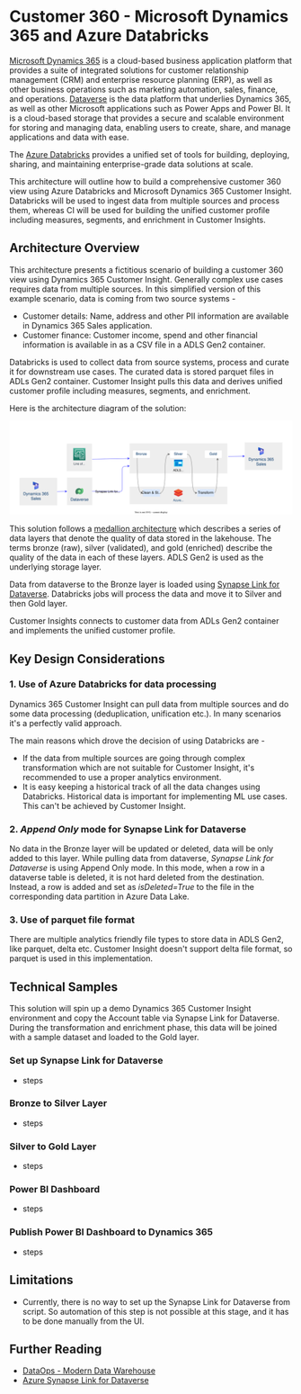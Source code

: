 # Customer 360 - Microsoft Dynamics 365 and Azure Databricks

[Microsoft Dynamics 365](https://learn.microsoft.com/en-us/dynamics365/) is a cloud-based business application platform that provides a suite of integrated solutions for customer relationship management (CRM) and enterprise resource planning (ERP), as well as other business operations such as marketing automation, sales, finance, and operations. [Dataverse](https://learn.microsoft.com/en-us/power-apps/maker/data-platform/data-platform-intro) is the data platform that underlies Dynamics 365, as well as other Microsoft applications such as Power Apps and Power BI. It is a cloud-based storage that provides a secure and scalable environment for storing and managing data, enabling users to create, share, and manage applications and data with ease.

The [Azure Databricks](https://learn.microsoft.com/en-us/azure/databricks/introduction/) provides a unified set of tools for building, deploying, sharing, and maintaining enterprise-grade data solutions at scale.

This architecture will outline how to build a comprehensive customer 360 view using Azure Databricks and Microsoft Dynamics 365 Customer Insight. Databricks will be used to ingest data from multiple sources and process them, whereas CI will be used for building the unified customer profile including measures, segments, and enrichment in Customer Insights.

## Architecture Overview

This architecture presents a fictitious scenario of building a customer 360 view using Dynamics 365 Customer Insight. Generally complex use cases requires data from multiple sources. In this simplified version of this example scenario, data is coming from two source systems -

- Customer details: Name, address and other PII information are available in Dynamics 365 Sales application.
- Customer finance: Customer income, spend and other financial information is available in as a CSV file in a ADLS Gen2 container.

Databricks is used to collect data from source systems, process and curate it for downstream use cases. The curated data is stored parquet files in ADLs Gen2 container. Customer Insight pulls this data and derives unified customer profile including measures, segments, and enrichment.

Here is the architecture diagram of the solution:

![Analytics via Synapse Link and Azure Synapse](../../images/customer360-dyn365-databricks.drawio.svg)

This solution follows a [medallion architecture](https://learn.microsoft.com/en-us/azure/databricks/lakehouse/medallion) which describes a series of data layers that denote the quality of data stored in the lakehouse. The terms bronze (raw), silver (validated), and gold (enriched) describe the quality of the data in each of these layers. ADLS Gen2 is used as the underlying storage layer.

Data from dataverse to the Bronze layer is loaded using [Synapse Link for Dataverse](https://learn.microsoft.com/en-us/power-apps/maker/data-platform/export-to-data-lake). Databricks jobs will process the data and move it to Silver and then Gold layer.

Customer Insights connects to customer data from ADLs Gen2 container and implements the unified customer profile.

## Key Design Considerations

### 1. Use of Azure Databricks for data processing

Dynamics 365 Customer Insight can pull data from multiple sources and do some data processing (deduplication, unification etc.). In many scenarios it's a perfectly valid approach.

The main reasons which drove the decision of using Databricks are -

- If the data from multiple sources are going through complex transformation which are not suitable for Customer Insight, it's recommended to use a proper analytics environment.
- It is easy keeping a historical track of all the data changes using Databricks. Historical data is important for implementing ML use cases. This can't be achieved by Customer Insight.

### 2. *Append Only* mode for Synapse Link for Dataverse

No data in the Bronze layer will be updated or deleted, data will be only added to this layer. While pulling data from dataverse, *Synapse Link for Dataverse* is using Append Only mode. In this mode, when a row in a dataverse table is deleted, it is not hard deleted from the destination. Instead, a row is added and set as *isDeleted=True* to the file in the corresponding data partition in Azure Data Lake.

### 3. Use of parquet file format

There are multiple analytics friendly file types to store data in ADLS Gen2, like parquet, delta etc. Customer Insight doesn't support delta file format, so parquet is used in this implementation.

## Technical Samples

This solution will spin up a demo Dynamics 365 Customer Insight environment and copy the Account table via Synapse Link for Dataverse. During the transformation and enrichment phase, this data will be joined with a sample dataset and loaded to the Gold layer.

### Set up Synapse Link for Dataverse

- steps

### Bronze to Silver Layer

- steps

### Silver to Gold Layer

- steps

### Power BI Dashboard

- steps

### Publish Power BI Dashboard to Dynamics 365

- steps

## Limitations

- Currently, there is no way to set up the Synapse Link for Dataverse from script. So automation of this step is not possible at this stage, and it has to be done manually from the UI.

## Further Reading

- [DataOps - Modern Data Warehouse](https://www.ms-playbook.com/code-with-dataops/solutions/modern-data-warehouse/)
- [Azure Synapse Link for Dataverse](https://learn.microsoft.com/power-apps/maker/data-platform/export-to-data-lake)